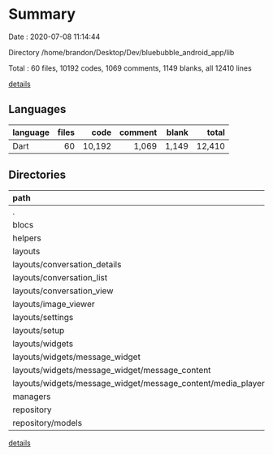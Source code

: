 # Summary

Date : 2020-07-08 11:14:44

Directory /home/brandon/Desktop/Dev/bluebubble_android_app/lib

Total : 60 files,  10192 codes, 1069 comments, 1149 blanks, all 12410 lines

[details](details.md)

## Languages
| language | files | code | comment | blank | total |
| :--- | ---: | ---: | ---: | ---: | ---: |
| Dart | 60 | 10,192 | 1,069 | 1,149 | 12,410 |

## Directories
| path | files | code | comment | blank | total |
| :--- | ---: | ---: | ---: | ---: | ---: |
| . | 60 | 10,192 | 1,069 | 1,149 | 12,410 |
| blocs | 3 | 463 | 32 | 71 | 566 |
| helpers | 7 | 570 | 19 | 92 | 681 |
| layouts | 32 | 6,766 | 812 | 598 | 8,176 |
| layouts/conversation_details | 2 | 466 | 3 | 23 | 492 |
| layouts/conversation_list | 2 | 514 | 7 | 27 | 548 |
| layouts/conversation_view | 5 | 1,433 | 24 | 70 | 1,527 |
| layouts/image_viewer | 1 | 59 | 22 | 8 | 89 |
| layouts/settings | 1 | 398 | 15 | 30 | 443 |
| layouts/setup | 2 | 371 | 2 | 20 | 393 |
| layouts/widgets | 19 | 3,525 | 739 | 420 | 4,684 |
| layouts/widgets/message_widget | 16 | 1,631 | 170 | 149 | 1,950 |
| layouts/widgets/message_widget/message_content | 11 | 791 | 134 | 92 | 1,017 |
| layouts/widgets/message_widget/message_content/media_players | 6 | 383 | 0 | 38 | 421 |
| managers | 9 | 517 | 36 | 94 | 647 |
| repository | 5 | 1,177 | 46 | 175 | 1,398 |
| repository/models | 4 | 996 | 43 | 156 | 1,195 |

[details](details.md)